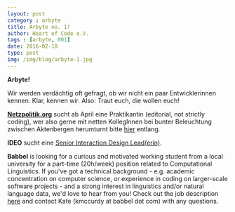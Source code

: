 ```yaml
---
layout: post
category : arbyte
title: Arbyte no. 1!
author: Heart of Code e.V.
tags : [arbyte, 001]
date: 2016-02-18
type: post
img: /img/blog/arbyte-1.jpg
---
```

**Arbyte!**

Wir werden verdächtig oft gefragt, ob wir nicht ein paar Entwicklerinnen kennen. Klar, kennen wir. Also: Traut euch, die wollen euch!


<a href="http://netzpolitik.org">**Netzpolitik.org**</a> sucht ab April eine Praktikantin (editorial, not strictly coding), wer also gerne mit netten KollegInnen bei bunter Beleuchtung zwischen Aktenbergen herumturnt bitte <a href="https://netzpolitik.org/stellenanzeigen/wieder-im-angebot-ein-praktikum-bei-netzpolitik-org">hier</a> entlang.


**IDEO** sucht eine <a href="https://www.ideo.com/careers/job/147635/?gh_jid=147635">Senior Interaction Design Lead(erin)</a>.

**Babbel** is looking for a curious and motivated working student from a local university for a part-time (20h/week) position related to Computational Linguistics. If you've got a technical background - e.g. academic concentration on computer science, or experience in coding on larger-scale software projects - and a strong interest in linguistics and/or natural language data, we'd love to hear from you! Check out the job description <a href="https://babbel.workable.com/jobs/176894">here</a> and contact Kate (kmccurdy at babbel dot com) with any questions.
